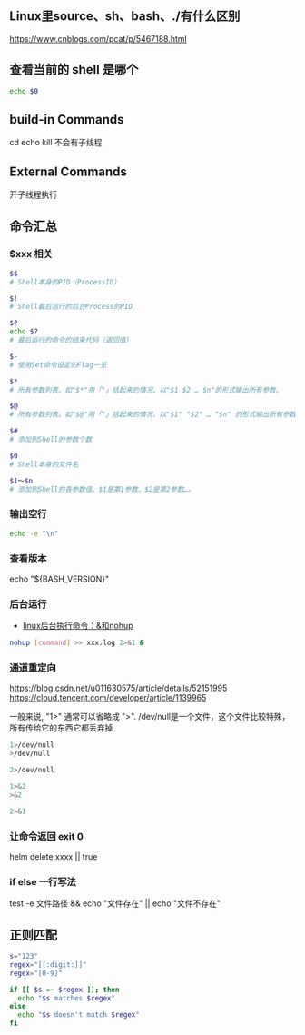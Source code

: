 ## Linux里source、sh、bash、./有什么区别

https://www.cnblogs.com/pcat/p/5467188.html


## 查看当前的 shell 是哪个

```bash
echo $0
```

## build-in Commands
cd echo kill
不会有子线程

## External Commands
开子线程执行


## 命令汇总

### $xxx 相关

```bash
$$
# Shell本身的PID（ProcessID）

$!
# Shell最后运行的后台Process的PID

$?
echo $?
# 最后运行的命令的结束代码（返回值）

$-
# 使用Set命令设定的Flag一览

$*
# 所有参数列表。如"$*"用「"」括起来的情况、以"$1 $2 … $n"的形式输出所有参数。

$@
# 所有参数列表。如"$@"用「"」括起来的情况、以"$1" "$2" … "$n" 的形式输出所有参数。

$#
# 添加到Shell的参数个数

$0
# Shell本身的文件名

$1～$n
# 添加到Shell的各参数值。$1是第1参数、$2是第2参数…。
```

### 输出空行

```bash
echo -e "\n"
```

### 查看版本

echo "${BASH_VERSION}"

### 后台运行

- [linux后台执行命令：&和nohup](https://blog.csdn.net/liuyanfeier/article/details/62422742)

```bash
nohup [command] >> xxx.log 2>&1 &
```

### 通道重定向

https://blog.csdn.net/u011630575/article/details/52151995
https://cloud.tencent.com/developer/article/1139965

一般来说, "1>" 通常可以省略成 ">".
/dev/null是一个文件，这个文件比较特殊，所有传给它的东西它都丢弃掉

```bash
1>/dev/null
>/dev/null

2>/dev/null

1>&2
>&2

2>&1
```

### 让命令返回 exit 0

helm delete xxxx || true

### if else 一行写法

test -e 文件路径 && echo "文件存在" || echo "文件不存在"

## 正则匹配

```bash
s="123"
regex="[[:digit:]]"
regex="[0-9]"

if [[ $s =~ $regex ]]; then
  echo "$s matches $regex"
else
  echo "$s doesn't match $regex"
fi
```
